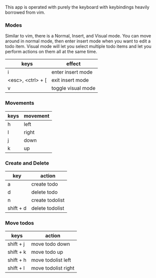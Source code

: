 This app is operated with purely the keyboard with keybindings heavily borrowed from vim. 
### Modes
Similar to vim, there is a Normal, Insert, and Visual mode. You can move around in normal mode, then enter insert mode when you want to edit a todo item. Visual mode will let you select multiple todo items and let you perform actions on them all at the same time.

| keys | effect |
| --------------- | ---------------- |
| i               | enter insert mode|
| \<esc\>, \<ctrl\> + [ | exit insert mode |
| v               | toggle visual mode |

### Movements
| keys | movement |
| --------------- | ---------------- |
| h | left |
| l | right |
| j | down |
| k | up |

### Create and Delete
| key | action |
| --------------- | ---------------- |
| a | create todo |
| d | delete todo |
| n | create todolist |
| shift + d | delete todolist |

### Move todos
| keys | action |
| --------------- | ---------------- |
| shift + j | move todo down |
| shift + k | move todo up |
| shift + h | move todolist left |
| shift + l | move todolist right |
